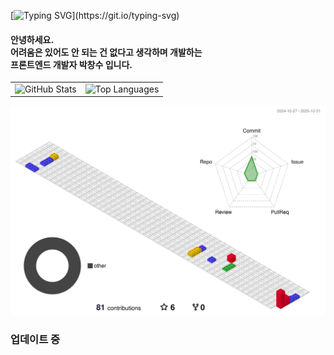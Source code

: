 [![Typing SVG](https://readme-typing-svg.demolab.com?font=Chiron+Sung+HK&weight=700&pause=1000&color=F7D407&width=435&lines=%EC%96%B4%EB%A0%A4%EC%9B%80%EC%9D%80+%EC%9E%88%EC%96%B4%EB%8F%84+%EC%95%88+%EB%90%98%EB%8A%94+%EA%B1%B4+%EC%97%86%EB%8B%A4.)](https://git.io/typing-svg)
<div>
 <h4>안녕하세요.
  <br/>
  어려움은 있어도 안 되는 건 없다고 생각하며 개발하는
  <br/>
  프론트엔드 개발자 박창수 입니다.
 </h4>
  
  <table>
    <tr>
      <td>
        <img
          src="https://github-readme-stats.vercel.app/api?username=changsu1993&show_icons=true&theme=dark&hide=stars,contribs&count_private=true&hide_border=true"
          height="180" alt="GitHub Stats"
        />
      </td>
      <td>
        <img
          src="https://github-readme-stats.vercel.app/api/top-langs?username=changsu1993&layout=compact&theme=dark&hide_border=true"
          height="180" alt="Top Languages"
        />
      </td>
    </tr>
  </table>

 ![](./profile-3d-contrib/profile-gitblock.svg)

  <h3>업데이트 중</h3> 
</div>
